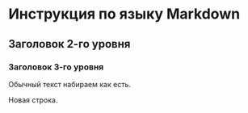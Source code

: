 # Инструкция по языку Markdown

## Заголовок 2-го уровня
### Заголовок 3-го уровня

Обычный текст набираем как есть.

Новая строка.